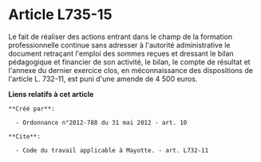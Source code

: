 # Article L735-15

Le fait de réaliser des actions entrant dans le champ de la formation professionnelle continue sans adresser à l'autorité
administrative le document retraçant l'emploi des sommes reçues et dressant le bilan pédagogique et financier de son
activité, le bilan, le compte de résultat et l'annexe du dernier exercice clos, en méconnaissance des dispositions de
l'article L. 732-11, est puni d'une amende de 4 500 euros.

**Liens relatifs à cet article**

	**Créé par**:

	  - Ordonnance n°2012-788 du 31 mai 2012 - art. 10

	**Cite**:

	  - Code du travail applicable à Mayotte. - art. L732-11
